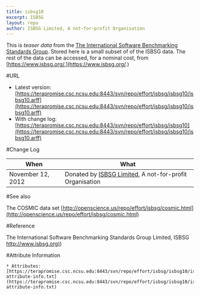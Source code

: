 ```yaml
---
title: isbsg10
excerpt: ISBSG
layout: repo
author: ISBSG Limited, A not-for-profit Organisation
---
```



This is _teaser data_ from the [The International Software Benchmarking Standards Group](https://www.isbsg.org/). Stored here is a small subset of of
the ISBSG data. The rest of the data can be accessed, for a nominal
cost, from [https://www.isbsg.org/.](https://www.isbsg.org/.)

#URL

  * Latest version: [https://terapromise.csc.ncsu.edu:8443/svn/repo/effort/isbsg/isbsg10/isbsg10.arff](https://terapromise.csc.ncsu.edu:8443/svn/repo/effort/isbsg/isbsg10/isbsg10.arff)
  * With change log: [https://terapromise.csc.ncsu.edu:8443/svn/repo/effort/isbsg/isbsg10](https://terapromise.csc.ncsu.edu:8443/svn/repo/effort/isbsg/isbsg10/isbsg10.arff)

#Change Log

When | What
---- | ----
November 12, 2012 | Donated by [ISBSG Limited](/repo/people), A not-for-profit Organisation

#See also

The COSMIC data set [http://openscience.us/repo/effort/isbsg/cosmic.html](http://openscience.us/repo/effort/isbsg/cosmic.html)

#Reference

 The International Software Benchmarking Standards Group Limited, ISBSG [http://www.isbsg.org)](http://www.isbsg.org))
 
#Attribute Information

	* Attributes:[https://terapromise.csc.ncsu.edu:8443/svn/repo/effort/isbsg/isbsg10/isbsg-attribute-info.txt](https://terapromise.csc.ncsu.edu:8443/svn/repo/effort/isbsg/isbsg10/isbsg-attribute-info.txt)

